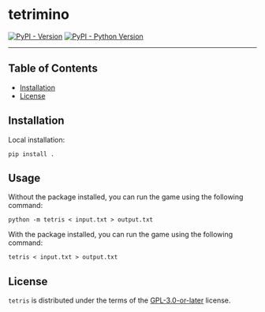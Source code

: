# tetrimino

[![PyPI - Version](https://img.shields.io/pypi/v/tetrimino.svg)](https://pypi.org/project/tetrimino)
[![PyPI - Python Version](https://img.shields.io/pypi/pyversions/tetrimino.svg)](https://pypi.org/project/tetrimino)

-----

## Table of Contents

- [Installation](#installation)
- [License](#license)

## Installation

Local installation:
```console
pip install .
```



## Usage

Without the package installed, you can run the game using the following command:
```console
python -m tetris < input.txt > output.txt
```

With the package installed, you can run the game using the following command:
```console
tetris < input.txt > output.txt
```

## License

`tetris` is distributed under the terms of the [GPL-3.0-or-later](https://spdx.org/licenses/GPL-3.0-or-later.html) license.
